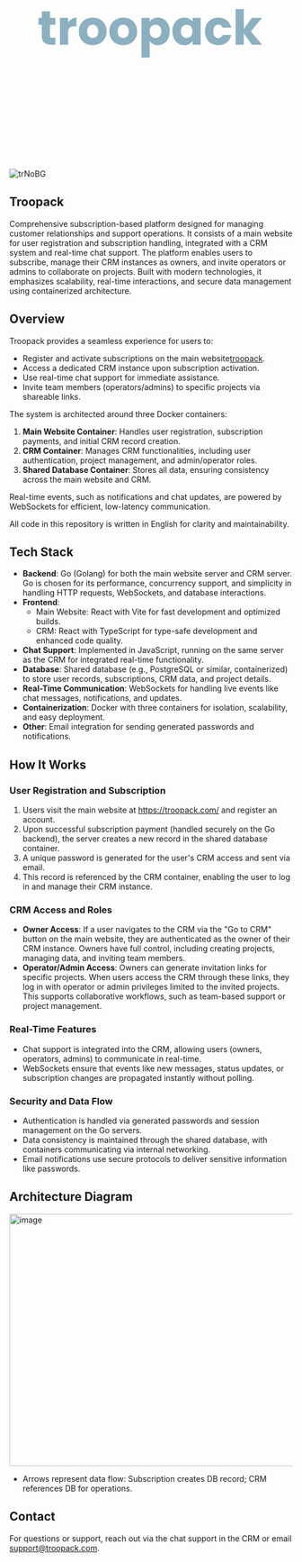 <svg xmlns="http://www.w3.org/2000/svg" xmlns:xlink="http://www.w3.org/1999/xlink" width="500" zoomAndPan="magnify" viewBox="0 0 375 374.999991" height="500" preserveAspectRatio="xMidYMid meet" version="1.0"><defs><g/></defs><g fill="#8cb0c0" fill-opacity="1"><g transform="translate(37.453127, 209.624986)"><g><path d="M 23.875 -9.28125 L 23.875 0 L 18.296875 0 C 14.335938 0 11.25 -0.96875 9.03125 -2.90625 C 6.8125 -4.851562 5.703125 -8.023438 5.703125 -12.421875 L 5.703125 -26.625 L 1.34375 -26.625 L 1.34375 -35.71875 L 5.703125 -35.71875 L 5.703125 -44.421875 L 16.640625 -44.421875 L 16.640625 -35.71875 L 23.8125 -35.71875 L 23.8125 -26.625 L 16.640625 -26.625 L 16.640625 -12.28125 C 16.640625 -11.21875 16.894531 -10.453125 17.40625 -9.984375 C 17.914062 -9.515625 18.769531 -9.28125 19.96875 -9.28125 Z M 23.875 -9.28125 "/></g></g></g><g fill="#8cb0c0" fill-opacity="1"><g transform="translate(63.435528, 209.624986)"><g><path d="M 14.90625 -29.765625 C 16.1875 -31.722656 17.785156 -33.265625 19.703125 -34.390625 C 21.628906 -35.523438 23.765625 -36.09375 26.109375 -36.09375 L 26.109375 -24.515625 L 23.109375 -24.515625 C 20.378906 -24.515625 18.328125 -23.925781 16.953125 -22.75 C 15.585938 -21.570312 14.90625 -19.515625 14.90625 -16.578125 L 14.90625 0 L 3.96875 0 L 3.96875 -35.71875 L 14.90625 -35.71875 Z M 14.90625 -29.765625 "/></g></g></g><g fill="#8cb0c0" fill-opacity="1"><g transform="translate(90.825851, 209.624986)"><g><path d="M 20.21875 0.515625 C 16.71875 0.515625 13.570312 -0.226562 10.78125 -1.71875 C 7.988281 -3.21875 5.789062 -5.351562 4.1875 -8.125 C 2.59375 -10.894531 1.796875 -14.140625 1.796875 -17.859375 C 1.796875 -21.523438 2.601562 -24.753906 4.21875 -27.546875 C 5.84375 -30.347656 8.0625 -32.492188 10.875 -33.984375 C 13.695312 -35.472656 16.859375 -36.21875 20.359375 -36.21875 C 23.847656 -36.21875 27 -35.472656 29.8125 -33.984375 C 32.632812 -32.492188 34.851562 -30.347656 36.46875 -27.546875 C 38.09375 -24.753906 38.90625 -21.523438 38.90625 -17.859375 C 38.90625 -14.191406 38.082031 -10.957031 36.4375 -8.15625 C 34.800781 -5.363281 32.5625 -3.21875 29.71875 -1.71875 C 26.882812 -0.226562 23.71875 0.515625 20.21875 0.515625 Z M 20.21875 -8.953125 C 22.3125 -8.953125 24.09375 -9.71875 25.5625 -11.25 C 27.039062 -12.789062 27.78125 -14.992188 27.78125 -17.859375 C 27.78125 -20.710938 27.0625 -22.90625 25.625 -24.4375 C 24.195312 -25.976562 22.441406 -26.75 20.359375 -26.75 C 18.222656 -26.75 16.445312 -25.988281 15.03125 -24.46875 C 13.625 -22.957031 12.921875 -20.753906 12.921875 -17.859375 C 12.921875 -14.992188 13.613281 -12.789062 15 -11.25 C 16.394531 -9.71875 18.132812 -8.953125 20.21875 -8.953125 Z M 20.21875 -8.953125 "/></g></g></g><g fill="#8cb0c0" fill-opacity="1"><g transform="translate(131.591351, 209.624986)"><g><path d="M 20.21875 0.515625 C 16.71875 0.515625 13.570312 -0.226562 10.78125 -1.71875 C 7.988281 -3.21875 5.789062 -5.351562 4.1875 -8.125 C 2.59375 -10.894531 1.796875 -14.140625 1.796875 -17.859375 C 1.796875 -21.523438 2.601562 -24.753906 4.21875 -27.546875 C 5.84375 -30.347656 8.0625 -32.492188 10.875 -33.984375 C 13.695312 -35.472656 16.859375 -36.21875 20.359375 -36.21875 C 23.847656 -36.21875 27 -35.472656 29.8125 -33.984375 C 32.632812 -32.492188 34.851562 -30.347656 36.46875 -27.546875 C 38.09375 -24.753906 38.90625 -21.523438 38.90625 -17.859375 C 38.90625 -14.191406 38.082031 -10.957031 36.4375 -8.15625 C 34.800781 -5.363281 32.5625 -3.21875 29.71875 -1.71875 C 26.882812 -0.226562 23.71875 0.515625 20.21875 0.515625 Z M 20.21875 -8.953125 C 22.3125 -8.953125 24.09375 -9.71875 25.5625 -11.25 C 27.039062 -12.789062 27.78125 -14.992188 27.78125 -17.859375 C 27.78125 -20.710938 27.0625 -22.90625 25.625 -24.4375 C 24.195312 -25.976562 22.441406 -26.75 20.359375 -26.75 C 18.222656 -26.75 16.445312 -25.988281 15.03125 -24.46875 C 13.625 -22.957031 12.921875 -20.753906 12.921875 -17.859375 C 12.921875 -14.992188 13.613281 -12.789062 15 -11.25 C 16.394531 -9.71875 18.132812 -8.953125 20.21875 -8.953125 Z M 20.21875 -8.953125 "/></g></g></g><g fill="#8cb0c0" fill-opacity="1"><g transform="translate(172.356851, 209.624986)"><g><path d="M 14.90625 -30.65625 C 15.976562 -32.320312 17.453125 -33.664062 19.328125 -34.6875 C 21.203125 -35.707031 23.398438 -36.21875 25.921875 -36.21875 C 28.867188 -36.21875 31.535156 -35.472656 33.921875 -33.984375 C 36.304688 -32.492188 38.191406 -30.359375 39.578125 -27.578125 C 40.960938 -24.804688 41.65625 -21.585938 41.65625 -17.921875 C 41.65625 -14.253906 40.960938 -11.019531 39.578125 -8.21875 C 38.191406 -5.425781 36.304688 -3.269531 33.921875 -1.75 C 31.535156 -0.238281 28.867188 0.515625 25.921875 0.515625 C 23.441406 0.515625 21.253906 0.00390625 19.359375 -1.015625 C 17.460938 -2.046875 15.976562 -3.367188 14.90625 -4.984375 L 14.90625 17.03125 L 3.96875 17.03125 L 3.96875 -35.71875 L 14.90625 -35.71875 Z M 30.53125 -17.921875 C 30.53125 -20.648438 29.769531 -22.789062 28.25 -24.34375 C 26.738281 -25.90625 24.875 -26.6875 22.65625 -26.6875 C 20.476562 -26.6875 18.628906 -25.894531 17.109375 -24.3125 C 15.597656 -22.738281 14.84375 -20.585938 14.84375 -17.859375 C 14.84375 -15.128906 15.597656 -12.972656 17.109375 -11.390625 C 18.628906 -9.816406 20.476562 -9.03125 22.65625 -9.03125 C 24.832031 -9.03125 26.6875 -9.828125 28.21875 -11.421875 C 29.757812 -13.023438 30.53125 -15.191406 30.53125 -17.921875 Z M 30.53125 -17.921875 "/></g></g></g><g fill="#8cb0c0" fill-opacity="1"><g transform="translate(215.81018, 209.624986)"><g><path d="M 1.796875 -17.921875 C 1.796875 -21.585938 2.488281 -24.804688 3.875 -27.578125 C 5.257812 -30.359375 7.144531 -32.492188 9.53125 -33.984375 C 11.925781 -35.472656 14.59375 -36.21875 17.53125 -36.21875 C 20.050781 -36.21875 22.257812 -35.707031 24.15625 -34.6875 C 26.0625 -33.664062 27.523438 -32.320312 28.546875 -30.65625 L 28.546875 -35.71875 L 39.484375 -35.71875 L 39.484375 0 L 28.546875 0 L 28.546875 -5.0625 C 27.472656 -3.394531 25.988281 -2.046875 24.09375 -1.015625 C 22.195312 0.00390625 19.988281 0.515625 17.46875 0.515625 C 14.570312 0.515625 11.925781 -0.238281 9.53125 -1.75 C 7.144531 -3.269531 5.257812 -5.425781 3.875 -8.21875 C 2.488281 -11.019531 1.796875 -14.253906 1.796875 -17.921875 Z M 28.546875 -17.859375 C 28.546875 -20.585938 27.785156 -22.738281 26.265625 -24.3125 C 24.753906 -25.894531 22.910156 -26.6875 20.734375 -26.6875 C 18.554688 -26.6875 16.707031 -25.90625 15.1875 -24.34375 C 13.675781 -22.789062 12.921875 -20.648438 12.921875 -17.921875 C 12.921875 -15.191406 13.675781 -13.023438 15.1875 -11.421875 C 16.707031 -9.828125 18.554688 -9.03125 20.734375 -9.03125 C 22.910156 -9.03125 24.753906 -9.816406 26.265625 -11.390625 C 27.785156 -12.972656 28.546875 -15.128906 28.546875 -17.859375 Z M 28.546875 -17.859375 "/></g></g></g><g fill="#8cb0c0" fill-opacity="1"><g transform="translate(259.263508, 209.624986)"><g><path d="M 1.796875 -17.859375 C 1.796875 -21.566406 2.550781 -24.804688 4.0625 -27.578125 C 5.582031 -30.359375 7.695312 -32.492188 10.40625 -33.984375 C 13.113281 -35.472656 16.21875 -36.21875 19.71875 -36.21875 C 24.195312 -36.21875 27.9375 -35.046875 30.9375 -32.703125 C 33.945312 -30.359375 35.921875 -27.050781 36.859375 -22.78125 L 25.21875 -22.78125 C 24.238281 -25.507812 22.335938 -26.875 19.515625 -26.875 C 17.515625 -26.875 15.914062 -26.09375 14.71875 -24.53125 C 13.519531 -22.976562 12.921875 -20.753906 12.921875 -17.859375 C 12.921875 -14.953125 13.519531 -12.71875 14.71875 -11.15625 C 15.914062 -9.601562 17.515625 -8.828125 19.515625 -8.828125 C 22.335938 -8.828125 24.238281 -10.191406 25.21875 -12.921875 L 36.859375 -12.921875 C 35.921875 -8.742188 33.9375 -5.457031 30.90625 -3.0625 C 27.882812 -0.675781 24.15625 0.515625 19.71875 0.515625 C 16.21875 0.515625 13.113281 -0.226562 10.40625 -1.71875 C 7.695312 -3.21875 5.582031 -5.351562 4.0625 -8.125 C 2.550781 -10.894531 1.796875 -14.140625 1.796875 -17.859375 Z M 1.796875 -17.859375 "/></g></g></g><g fill="#8cb0c0" fill-opacity="1"><g transform="translate(297.981134, 209.624986)"><g><path d="M 25.796875 0 L 14.90625 -14.96875 L 14.90625 0 L 3.96875 0 L 3.96875 -47.359375 L 14.90625 -47.359375 L 14.90625 -21.1875 L 25.734375 -35.71875 L 39.234375 -35.71875 L 24.390625 -17.796875 L 39.359375 0 Z M 25.796875 0 "/></g></g></g></svg>
![trNoBG](https://github.com/user-attachments/assets/15e0f1fe-aedd-4091-8dfa-8be02084b72c)

## Troopack

Comprehensive subscription-based platform designed for managing customer relationships and support operations. It consists of a main website for user registration and subscription handling, integrated with a CRM system and real-time chat support. The platform enables users to subscribe, manage their CRM instances as owners, and invite operators or admins to collaborate on projects. Built with modern technologies, it emphasizes scalability, real-time interactions, and secure data management using containerized architecture.

## Overview

Troopack provides a seamless experience for users to:
- Register and activate subscriptions on the main website[troopack](https://troopack.com/).
- Access a dedicated CRM instance upon subscription activation.
- Use real-time chat support for immediate assistance.
- Invite team members (operators/admins) to specific projects via shareable links.

The system is architected around three Docker containers:
1. **Main Website Container**: Handles user registration, subscription payments, and initial CRM record creation.
2. **CRM Container**: Manages CRM functionalities, including user authentication, project management, and admin/operator roles.
3. **Shared Database Container**: Stores all data, ensuring consistency across the main website and CRM.

Real-time events, such as notifications and chat updates, are powered by WebSockets for efficient, low-latency communication.

All code in this repository is written in English for clarity and maintainability.

## Tech Stack

- **Backend**: Go (Golang) for both the main website server and CRM server. Go is chosen for its performance, concurrency support, and simplicity in handling HTTP requests, WebSockets, and database interactions.
- **Frontend**:
  - Main Website: React with Vite for fast development and optimized builds.
  - CRM: React with TypeScript for type-safe development and enhanced code quality.
- **Chat Support**: Implemented in JavaScript, running on the same server as the CRM for integrated real-time functionality.
- **Database**: Shared database (e.g., PostgreSQL or similar, containerized) to store user records, subscriptions, CRM data, and project details.
- **Real-Time Communication**: WebSockets for handling live events like chat messages, notifications, and updates.
- **Containerization**: Docker with three containers for isolation, scalability, and easy deployment.
- **Other**: Email integration for sending generated passwords and notifications.

## How It Works

### User Registration and Subscription
1. Users visit the main website at https://troopack.com/ and register an account.
2. Upon successful subscription payment (handled securely on the Go backend), the server creates a new record in the shared database container.
3. A unique password is generated for the user's CRM access and sent via email.
4. This record is referenced by the CRM container, enabling the user to log in and manage their CRM instance.

### CRM Access and Roles
- **Owner Access**: If a user navigates to the CRM via the "Go to CRM" button on the main website, they are authenticated as the owner of their CRM instance. Owners have full control, including creating projects, managing data, and inviting team members.
- **Operator/Admin Access**: Owners can generate invitation links for specific projects. When users access the CRM through these links, they log in with operator or admin privileges limited to the invited projects. This supports collaborative workflows, such as team-based support or project management.

### Real-Time Features
- Chat support is integrated into the CRM, allowing users (owners, operators, admins) to communicate in real-time.
- WebSockets ensure that events like new messages, status updates, or subscription changes are propagated instantly without polling.

### Security and Data Flow
- Authentication is handled via generated passwords and session management on the Go servers.
- Data consistency is maintained through the shared database, with containers communicating via internal networking.
- Email notifications use secure protocols to deliver sensitive information like passwords.

## Architecture Diagram

<img width="682" height="448" alt="image" src="https://github.com/user-attachments/assets/708fd413-30d1-4b08-8f31-222c3d2bbcb2" />

- Arrows represent data flow: Subscription creates DB record; CRM references DB for operations.

## Contact

For questions or support, reach out via the chat support in the CRM or email [support@troopack.com](mailto:support@troopack.com).
